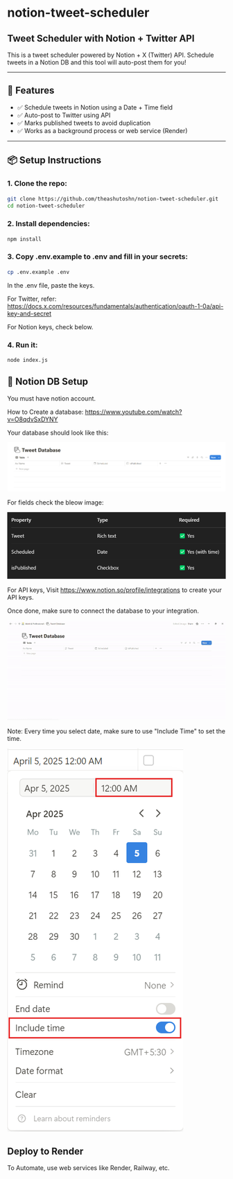 # notion-tweet-scheduler
 
## Tweet Scheduler with Notion + Twitter API

This is a tweet scheduler powered by Notion + X (Twitter) API. Schedule tweets in a Notion DB and this tool will auto-post them for you!

---

## 🚀 Features

- ✅ Schedule tweets in Notion using a Date + Time field
- ✅ Auto-post to Twitter using API
- ✅ Marks published tweets to avoid duplication
- ✅ Works as a background process or web service (Render)

---

## 📦 Setup Instructions

### 1. Clone the repo:
```bash
git clone https://github.com/theashutoshn/notion-tweet-scheduler.git
cd notion-tweet-scheduler
```

### 2. Install dependencies:
```bash
npm install
```

### 3. Copy .env.example to .env and fill in your secrets:
```bash
cp .env.example .env
```
In the .env file, paste the keys.

For Twitter, refer: https://docs.x.com/resources/fundamentals/authentication/oauth-1-0a/api-key-and-secret

For Notion keys, check below.
    
    
### 4. Run it:
```bash
node index.js
```


## 🧠 Notion DB Setup
You must have notion account.

How to Create a database: https://www.youtube.com/watch?v=O8qdvSxDYNY

Your database should look like this:

![alt text](image.png)

For fields check the bleow image:

![alt text](image-2.png)

For API keys, Visit https://www.notion.so/profile/integrations to create your API keys.

Once done, make sure to connect the database to your integration.

![alt text](notion-tweet-schedular-integration.gif)



Note: Every time you select date, make sure to use "Include Time" to set the time.

![alt text](image-1.png)

##  Deploy to Render
To Automate, use web services like Render, Railway, etc.